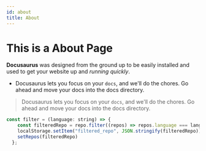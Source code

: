 ```yaml
---
id: about
title: About
---
```


# This is a About Page

**Docusaurus** was designed from the ground up to be easily installed and used to get your website up and *running quickly*.
- Docusaurus lets you focus on your `docs`, and we'll do the chores. Go ahead and move your docs into the    docs directory.

>Docusaurus lets you focus on your `docs`, and we'll do the chores. Go ahead and move your docs into   the    docs directory.


```js 
const filter = (language: string) => {
    const filteredRepo = repo.filter((repos) => repos.language === language);
    localStorage.setItem("filtered_repo", JSON.stringify(filteredRepo));
    setRepos(filteredRepo)
  };

```
